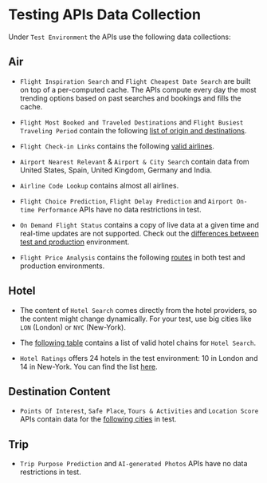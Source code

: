 # Testing APIs Data Collection

Under `Test Environment` the APIs use the following data collections:

## Air

- `Flight Inspiration Search` and `Flight Cheapest Date Search` are built on top of a per-computed cache. The APIs compute every day the most trending options based on past searches and bookings and fills the cache.

- `Flight Most Booked and Traveled Destinations` and `Flight Busiest Traveling Period` contain the following [list of origin and destinations](data/ti.md).

- `Flight Check-in Links` contains the following [valid airlines](data/checkinlinks.md).

- `Airport Nearest Relevant` & `Airport & City Search` contain data from United States, Spain, United Kingdom, Germany and India.

- `Airline Code Lookup` contains almost all airlines.

- `Flight Choice Prediction`, `Flight Delay Prediction` and `Airport On-time Performance` APIs have no data restrictions in test.

- `On Demand Flight Status` contains a copy of live data at a given time and real-time updates are not supported. Check out the [differences between test and production](data/ondemandflightstatus.md) environment. 

- `Flight Price Analysis` contains the following [routes](data/flightpriceanalysis.md) in both test and production environments. 

## Hotel

- The content of `Hotel Search` comes directly from the hotel providers, so the content might change dynamically. For your test, use big cities like `LON` (London) or `NYC` (New-York).

- The [following table](data/hotelchains.md) contains a list of valid hotel chains for `Hotel Search`.

- `Hotel Ratings` offers 24 hotels in the test environment: 10 in London and 14 in New-York. You can find the list [here](data/hotelratings.md).


## Destination Content

- `Points Of Interest`, `Safe Place`, `Tours & Activities` and `Location Score` APIs contain data for the [following cities](data/pois.md) in test.

## Trip

- `Trip Purpose Prediction` and `AI-generated Photos` APIs have no data restrictions in test.

